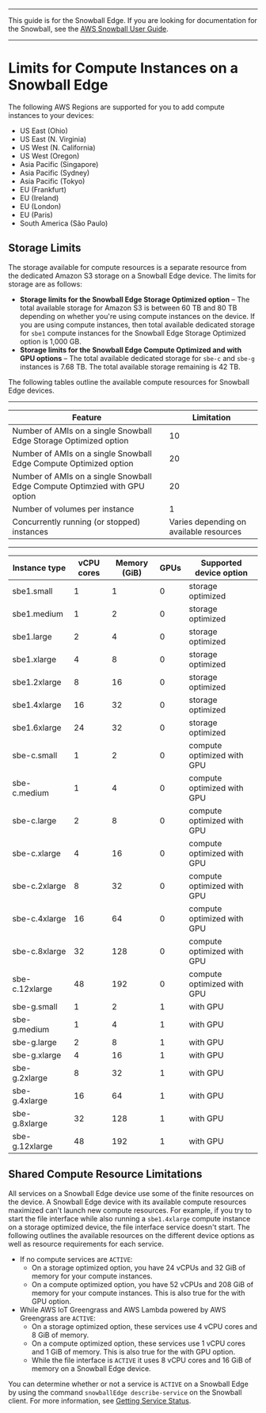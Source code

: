 --------

This guide is for the Snowball Edge\. If you are looking for documentation for the Snowball, see the [AWS Snowball User Guide](https://docs.aws.amazon.com/snowball/latest/ug/whatissnowball.html)\.

--------

# Limits for Compute Instances on a Snowball Edge<a name="ec2-edge-limits"></a>

The following AWS Regions are supported for you to add compute instances to your devices:
+ US East \(Ohio\)
+ US East \(N\. Virginia\)
+ US West \(N\. California\)
+ US West \(Oregon\)
+ Asia Pacific \(Singapore\)
+ Asia Pacific \(Sydney\)
+ Asia Pacific \(Tokyo\)
+ EU \(Frankfurt\)
+ EU \(Ireland\)
+ EU \(London\)
+ EU \(Paris\)
+ South America \(São Paulo\)

## Storage Limits<a name="device-storage-limits"></a>

The storage available for compute resources is a separate resource from the dedicated Amazon S3 storage on a Snowball Edge device\. The limits for storage are as follows: 
+ **Storage limits for the Snowball Edge Storage Optimized option** – The total available storage for Amazon S3 is between 60 TB and 80 TB depending on whether you're using compute instances on the device\. If you are using compute instances, then total available dedicated storage for `sbe1` compute instances for the Snowball Edge Storage Optimized option is 1,000 GB\.
+ **Storage limits for the Snowball Edge Compute Optimized and with GPU options** – The total available dedicated storage for `sbe-c` and `sbe-g` instances is 7\.68 TB\. The total available storage remaining is 42 TB\.

The following tables outline the available compute resources for Snowball Edge devices\.


****  

| Feature | Limitation | 
| --- | --- | 
| Number of AMIs on a single Snowball Edge Storage Optimized option | 10 | 
| Number of AMIs on a single Snowball Edge Compute Optimized option | 20 | 
| Number of AMIs on a single Snowball Edge Compute Optimzied with GPU option | 20 | 
| Number of volumes per instance | 1 | 
| Concurrently running \(or stopped\) instances | Varies depending on available resources | 


****  

| Instance type | vCPU cores | Memory \(GiB\) | GPUs | Supported device option | 
| --- | --- | --- | --- | --- | 
| sbe1\.small | 1 | 1 | 0 | storage optimized | 
| sbe1\.medium | 1 | 2 | 0 | storage optimized | 
| sbe1\.large | 2 | 4 | 0 | storage optimized | 
| sbe1\.xlarge | 4 | 8 | 0 | storage optimized | 
| sbe1\.2xlarge | 8 | 16 | 0 | storage optimized | 
| sbe1\.4xlarge | 16 | 32 | 0 | storage optimized | 
| sbe1\.6xlarge | 24 | 32 | 0 | storage optimized | 
| sbe\-c\.small | 1 | 2 | 0 |  compute optimized with GPU  | 
| sbe\-c\.medium | 1 | 4 | 0 |  compute optimized with GPU  | 
| sbe\-c\.large | 2 | 8 | 0 |  compute optimized with GPU  | 
| sbe\-c\.xlarge | 4 | 16 | 0 |  compute optimized with GPU  | 
| sbe\-c\.2xlarge | 8 | 32 | 0 |  compute optimized with GPU  | 
| sbe\-c\.4xlarge | 16 | 64 | 0 |  compute optimized with GPU  | 
| sbe\-c\.8xlarge | 32 | 128 | 0 |  compute optimized with GPU  | 
| sbe\-c\.12xlarge | 48 | 192 | 0 |  compute optimized with GPU  | 
| sbe\-g\.small | 1 | 2 | 1 | with GPU | 
| sbe\-g\.medium | 1 | 4 | 1 | with GPU | 
| sbe\-g\.large | 2 | 8 | 1 | with GPU | 
| sbe\-g\.xlarge | 4 | 16 | 1 | with GPU | 
| sbe\-g\.2xlarge | 8 | 32 | 1 | with GPU | 
| sbe\-g\.4xlarge | 16 | 64 | 1 | with GPU | 
| sbe\-g\.8xlarge | 32 | 128 | 1 | with GPU | 
| sbe\-g\.12xlarge | 48 | 192 | 1 | with GPU | 

## Shared Compute Resource Limitations<a name="shared-resource-limitations"></a>

All services on a Snowball Edge device use some of the finite resources on the device\. A Snowball Edge device with its available compute resources maximized can't launch new compute resources\. For example, if you try to start the file interface while also running a `sbe1.4xlarge` compute instance on a storage optimized device, the file interface service doesn't start\. The following outlines the available resources on the different device options as well as resource requirements for each service\.
+ If no compute services are `ACTIVE`:
  + On a storage optimized option, you have 24 vCPUs and 32 GiB of memory for your compute instances\.
  + On a compute optimized option, you have 52 vCPUs and 208 GiB of memory for your compute instances\. This is also true for the with GPU option\.
+ While AWS IoT Greengrass and AWS Lambda powered by AWS Greengrass are `ACTIVE`:
  + On a storage optimized option, these services use 4 vCPU cores and 8 GiB of memory\.
  + On a compute optimized option, these services use 1 vCPU cores and 1 GiB of memory\. This is also true for the with GPU option\.
  + While the file interface is `ACTIVE` it uses 8 vCPU cores and 16 GiB of memory on a Snowball Edge device\.

You can determine whether or not a service is `ACTIVE` on a Snowball Edge by using the command `snowballEdge describe-service` on the Snowball client\. For more information, see [Getting Service Status](using-client-commands.md#client-service-status)\.